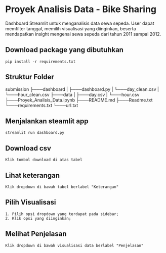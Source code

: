 # Proyek Analisis Data - Bike Sharing
Dashboard Streamlit untuk menganalisis data sewa sepeda. User dapat memfilter tanggal, memilih visualisasi yang diinginkan, beserta mendapatkan insight mengenai sewa sepeda dari tahun 2011 sampai 2012.

## Download package yang dibutuhkan
```
pip install -r requirements.txt
```
## Struktur Folder
submission
├───dashboard
| ├───dashboard.py
| └───day_clean.csv
| └───hour_clean.csv
├───data
| ├───day.csv
| └───hour.csv
├───Proyek_Analisis_Data.ipynb
├───README.md
├───Readme.txt
└───requirements.txt
└───url.txt

## Menjalankan steamlit app
```
streamlit run dashboard.py
```

## Download csv
```
Klik tombol download di atas tabel
```

## Lihat keterangan
```
Klik dropdown di bawah tabel berlabel "Keterangan"
```

## Pilih Visualisasi
```
1. Pilih opsi dropdown yang terdapat pada sidebar;
2. Klik opsi yang diinginkan;
```

## Melihat Penjelasan
```
Klik dropdown di bawah visualisasi data berlabel "Penjelasan"
```